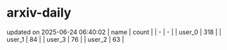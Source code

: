 # arxiv-daily
updated on 2025-06-24 06:40:02
| name | count |
| - | - |
| user_0 | 318 |
| user_1 | 84 |
| user_3 | 76 |
| user_2 | 63 |
